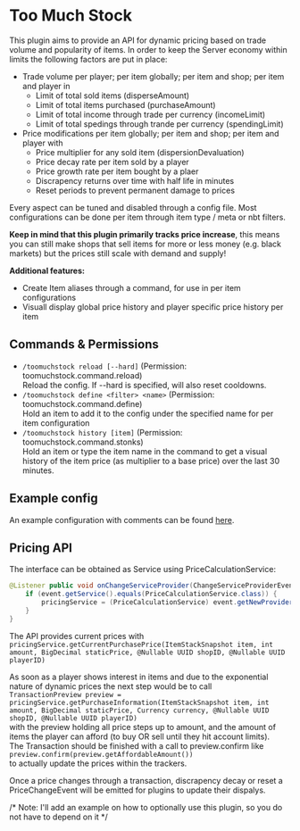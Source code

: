 # Too Much Stock

This plugin aims to provide an API for dynamic pricing based on trade volume and
popularity of items. 
In order to keep the Server economy within limits the following factors are put
in place:
* Trade volume per player; per item globally; per item and shop; per item and player in 
  * Limit of total sold items (disperseAmount)
  * Limit of total items purchased (purchaseAmount)
  * Limit of total income through trade per currency (incomeLimit)
  * Limit of total spedings through trande per currency (spendingLimit)
* Price modifications per item globally; per item and shop; per item and player with
  * Price multiplier for any sold item (dispersionDevaluation)
  * Price decay rate per item sold by a player
  * Price growth rate per item bought by a plaer
  * Discrapency returns over time with half life in minutes
  * Reset periods to prevent permanent damage to prices

Every aspect can be tuned and disabled through a config file. Most 
configurations can be done per item through item type / meta or nbt filters.

**Keep in mind that this plugin primarily tracks price increase**, this means
you can still make shops that sell items for more or less money (e.g. black markets)
but the prices still scale with demand and supply!

**Additional features:**
* Create Item aliases through a command, for use in per item configurations
* Visuall display global price history and player specific price history per item

## Commands & Permissions

* `/toomuchstock reload [--hard]` (Permission: toomuchstock.command.reload)  
  Reload the config. If --hard is specified, will also reset cooldowns.
* `/toomuchstock define <filter> <name>` (Permission: toomuchstock.command.define)  
  Hold an item to add it to the config under the specified name for per item configuration
* `/toomuchstock history [item]` (Permission: toomuchstock.command.stonks)  
  Hold an item or type the item name in the command to get a visual history of the item
  price (as multiplier to a base price) over the last 30 minutes.

## Example config

An example configuration with comments can be found [here](https://github.com/DosMike/TooMuchStock/blob/master/example.conf).

## Pricing API

The interface can be obtained as Service using PriceCalculationService:
```Java
@Listener public void onChangeServiceProvider(ChangeServiceProviderEvent event) {
	if (event.getService().equals(PriceCalculationService.class)) {
		pricingService = (PriceCalculationService) event.getNewProvider();
	}
}
```

The API provides current prices with   
`pricingService.getCurrentPurchasePrice(ItemStackSnapshot item, int amount, BigDecimal staticPrice, @Nullable UUID shopID, @Nullable UUID playerID)`

As soon as a player shows interest in items and due to the exponential nature
of dynamic prices the next step would be to call   
`TransactionPreview preview = pricingService.getPurchaseInformation(ItemStackSnapshot item, int amount, BigDecimal staticPrice, Currency currency, @Nullable UUID shopID, @Nullable UUID playerID)`   
with the preview holding all price steps up to amount, and the amount of items 
the player can afford (to buy OR sell until they hit account limits).  
The Transaction should be finished with a call to preview.confirm like   
`preview.confirm(preview.getAffordableAmount())`   
to actually update the prices within the trackers.

Once a price changes through a transaction, discrapency decay or reset a 
PriceChangeEvent will be emitted for plugins to update their dispalys.

/* Note: I'll add an example on how to optionally use this plugin, 
so you do not have to depend on it */
